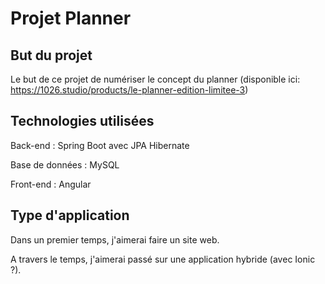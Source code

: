 # Projet Planner

## But du projet

Le but de ce projet de numériser le concept du planner (disponible ici: https://1026.studio/products/le-planner-edition-limitee-3)

## Technologies utilisées

Back-end : Spring Boot avec JPA Hibernate

Base de données : MySQL

Front-end : Angular

## Type d'application

Dans un premier temps, j'aimerai faire un site web.

A travers le temps, j'aimerai passé sur une application hybride (avec Ionic ?).



